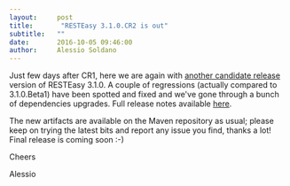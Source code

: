 ```yaml
---
layout:     post
title:       "RESTEasy 3.1.0.CR2 is out"
subtitle:   ""
date:       2016-10-05 09:46:00 
author:     Alessio Soldano
---
```



                    



                    




Just few days after CR1, here we are again with [another candidate release](https://github.com/resteasy/resteasy/tree/3.1.0.CR2) version of RESTEasy 3.1.0. A couple of regressions (actually compared to 3.1.0.Beta1) have been spotted and fixed and we&#39;ve gone through a bunch of dependencies upgrades. Full release notes available [here](https://issues.redhat.com/secure/ReleaseNote.jspa?version=12331750&amp;styleName=Text&amp;projectId=12310560&p;Create=Create).

The new artifacts are available on the Maven repository as usual; please keep on trying the latest bits and report any issue you find, thanks a lot! Final release is coming soon :-)

Cheers

Alessio
